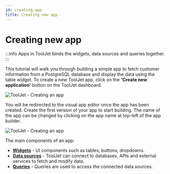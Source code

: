 ```yaml
---
id: creating-app
title: Creating new app
---
```


# Creating new app

:::info
Apps in ToolJet binds the widgets, data sources and queries together.
:::

This tutorial will walk you through building a simple app to fetch customer information from a PostgreSQL database and display the data using the table widget.
To create a new ToolJet app, click on the **'Create new application'** button on the ToolJet dashboard. 

<div style={{textAlign: 'center'}}>

![ToolJet - Creating an app](/img/tutorial/creating-new-app/dashboard.png)

</div>

You will be redirected to the visual app editor once the app has been created. Create the first version of your app to start building. The name of the app can be changed by clicking on the app name at top-left of the app builder.

<div style={{textAlign: 'center'}}>

![ToolJet - Creating an app](/img/tutorial/creating-new-app/visual-app-editor.png)

</div>

The main components of an app: 

- **[Widgets](https://docs.tooljet.com/docs/tutorial/adding-widget)** - UI components such as tables, buttons, dropdowns.
- **[Data sources](https://docs.tooljet.com/docs/tutorial/adding-a-datasource)** - ToolJet can connect to databases, APIs and external services to fetch and modify data.
- **[Queries](https://docs.tooljet.com/docs/tutorial/building-queries)** - Queries are used to access the connected data sources.